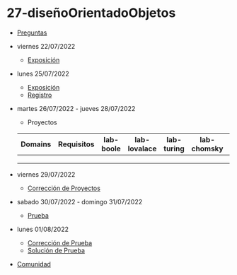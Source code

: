 # 27-diseñoOrientadoObjetos

- [Preguntas](https://escuela.it/cursos/curso-recurrencia-desarrollo-software/clase/patron)
- viernes 22/07/2022
  - [Exposición](https://escuela.it/cursos/curso-recurrencia-desarrollo-software/clase/patron)
- lunes 25/07/2022
  - [Exposición](https://escuela.it/cursos/curso-recurrencia-desarrollo-software/clase/patron)
  - [Registro](https://forms.gle/pA2QvsW32P4KtTD77)
- martes 26/07/2022 - jueves 28/07/2022
  - Proyectos
  
  |Domains|Requisitos|lab-boole|lab-lovalace|lab-turing|lab-chomsky|lab-bernersLee|
  |-------|----------|---------|------------|----------|-----------|--------------|
  |       |          |         |            |          |           |              |
  |       |          |         |            |          |           |              |
  |       |          |         |            |          |           |              |
- viernes 29/07/2022
  - [Corrección de Proyectos](https://escuela.it/cursos/curso-recurrencia-desarrollo-software/clase/patron)
- sabado 30/07/2022 - domingo 31/07/2022
  - [Prueba](https://forms.gle/hB9UJoN2PYiexctH8)
- lunes 01/08/2022
  - [Corrección de Prueba](https://escuela.it/cursos/curso-recurrencia-desarrollo-software/clase/patron)
  - [Solución de Prueba](https://docs.google.com/spreadsheets/d/1Uwtqa5VdD5wK2X7eLgkS6_th16aPnsW8pa5Ft2TyLPo/edit#gid=0)
- [Comunidad](https://escuela.it/)